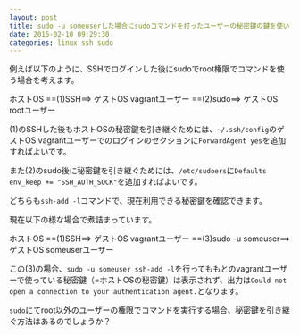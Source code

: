 ```yaml
---
layout: post
title: sudo -u someuserした場合にsudoコマンドを打ったユーザーの秘密鍵の鍵を使いたい
date: 2015-02-10 09:29:30
categories: linux ssh sudo
---
```

<p>例えば以下のように、SSHでログインした後にsudoでroot権限でコマンドを使う場合を考えます。</p>

<p>ホストOS ==(1)SSH==> ゲストOS vagrantユーザー ==(2)sudo==> ゲストOS rootユーザー</p>

<p>(1)のSSHした後もホストOSの秘密鍵を引き継ぐためには、<code>~/.ssh/config</code>のゲストOS vagrantユーザーでのログインのセクションに<code>ForwardAgent yes</code>を追加すればよいです。</p>

<p>また(2)のsudo後に秘密鍵を引き継ぐためには、<code>/etc/sudoers</code>に<code>Defaults    env_keep += "SSH_AUTH_SOCK"</code>を追加すればよいです。</p>

<p>どちらも<code>ssh-add -l</code>コマンドで、現在利用できる秘密鍵を確認できます。</p>

<p>現在以下の様な場合で煮詰まっています。</p>

<p>ホストOS ==(1)SSH==> ゲストOS vagrantユーザー ==(3)sudo -u someuser==> ゲストOS someuserユーザー</p>

<p>この(3)の場合、<code>sudo -u someuser ssh-add -l</code>を行ってももとのvagrantユーザーで使っている秘密鍵（=ホストOSの秘密鍵）は表示されず、出力は<code>Could not open a connection to your authentication agent.</code>となります。</p>

<p><code>sudo</code>にてroot以外のユーザーの権限でコマンドを実行する場合、秘密鍵を引き継ぐ方法はあるのでしょうか？</p>
